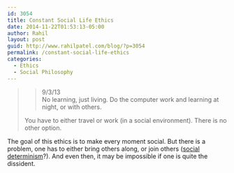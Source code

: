 ```yaml
---
id: 3054
title: Constant Social Life Ethics
date: 2014-11-22T01:53:13-05:00
author: Rahil
layout: post
guid: http://www.rahilpatel.com/blog/?p=3054
permalink: /constant-social-life-ethics
categories:
  - Ethics
  - Social Philosophy
---
```

> >9/3/13  
> No learning, just living. Do the computer work and learning at night, or with others.
> 
> You have to either travel or work (in a social environment). There is no other option.

The goal of this ethics is to make every moment social. But there is a problem, one has to either bring others along, or join others ([social determinism](http://www.rahilpatel.com/blog/social-determinism "Social Determinism")?). And even then, it may be impossible if one is quite the dissident.